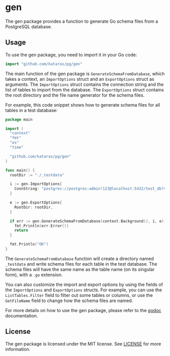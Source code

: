 # gen

The gen package provides a function to generate Go schema files from a PostgreSQL database.

## Usage

To use the gen package, you need to import it in your Go code:

```go
import "github.com/kataras/pg/gen"
```

The main function of the gen package is `GenerateSchemaFromDatabase`, which takes a context, an `ImportOptions` struct and an `ExportOptions` struct as arguments. The `ImportOptions` struct contains the connection string and the list of tables to import from the database. The `ExportOptions` struct contains the root directory and the file name generator for the schema files.

For example, this code snippet shows how to generate schema files for all tables in a test database:

```go
package main

import (
  "context"
  "fmt"
  "os"
  "time"

  "github.com/kataras/pg/gen"
)

func main() {
  rootDir := "./_testdata"

  i := gen.ImportOptions{
    ConnString: "postgres://postgres:admin!123@localhost:5432/test_db?sslmode=disable",
  }

  e := gen.ExportOptions{
    RootDir: rootDir,
  }

  if err := gen.GenerateSchemaFromDatabase(context.Background(), i, e); err != nil {
    fmt.Println(err.Error())
    return
  }

  fmt.Println("OK")
}
```

The `GenerateSchemaFromDatabase` function will create a directory named `_testdata` and write schema files for each table in the test database. The schema files will have the same name as the table name (on its singular form), with a `.go` extension.

You can also customize the import and export options by using the fields of the `ImportOptions` and `ExportOptions` structs. For example, you can use the `ListTables.Filter` field to filter out some tables or columns, or use the `GetFileName` field to change how the schema files are named.

For more details on how to use the gen package, please refer to the [godoc](https://pkg.go.dev/github.com/kataras/pg/gen) documentation.

## License

The gen package is licensed under the MIT license. See [LICENSE](https://github.com/kataras/pg/blob/main/LICENSE) for more information.